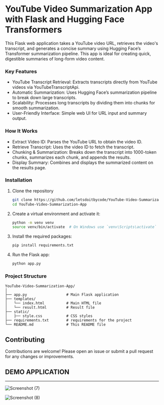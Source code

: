 # YouTube Video Summarization App with Flask and Hugging Face Transformers

This Flask web application takes a YouTube video URL, retrieves the video's transcript, and generates a concise summary using Hugging Face’s Transformer summarization pipeline. This app is ideal for creating quick, digestible summaries of long-form video content.

### Key Features
- YouTube Transcript Retrieval: Extracts transcripts directly from YouTube videos via YouTubeTranscriptApi.
- Automatic Summarization: Uses Hugging Face’s summarization pipeline to break down large transcripts.
- Scalability: Processes long transcripts by dividing them into chunks for smooth summarization.
- User-Friendly Interface: Simple web UI for URL input and summary output.

### How It Works
- Extract Video ID: Parses the YouTube URL to obtain the video ID.
- Retrieve Transcript: Uses the video ID to fetch the transcript.
- Chunking & Summarization: Breaks down the transcript into 1000-token chunks, summarizes each chunk, and appends the results.
- Display Summary: Combines and displays the summarized content on the results page.

### Installation
1. Clone the repository
   ```sh
   git clone https://github.com/letsdoitbycode/YouTube-Video-Summarization-App.git
   cd YouTube-Video-Summarization-App
   ```

3. Create a virtual environment and activate it:
   ```sh
   python -m venv venv
   source venv/bin/activate  # On Windows use `venv\Scripts\activate`
   ```

3. Install the required packages:
   ```sh
   pip install requirements.txt
   ```
   
4. Run the Flask app:
    ```sh
    python app.py
    ```

### Project Structure
```plaintext
YouTube-Video-Summarization-App/
│
├── app.py                  # Main Flask application
├── templates/
│   └── index.html          # Main HTML file
│   └── result.html         # Result file
├── static/
│   ├── style.css           # CSS styles
├── requirements.txt        # requirements for the project
└── README.md               # This README file
```

## Contributing
Contributions are welcome! Please open an issue or submit a pull request for any changes or improvements.


## DEMO APPLICATION
---

![Screenshot (7)](https://github.com/user-attachments/assets/2bba3917-d295-4165-971b-1514e32d8b6d)

![Screenshot (8)](https://github.com/user-attachments/assets/c8c1e9e1-1ed1-4ce1-8a17-ead1177312f0)


